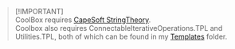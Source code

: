 > [!IMPORTANT]<br>
> CoolBox requires [CapeSoft StringTheory](https://www.capesoft.com/accessories/StringTheorysp.htm).<br>
> Coolbox also requires ConnectableIterativeOperations.TPL and Utilities.TPL, both of which can be found in my [Templates](https://github.com/StevenSchifter/ClarionProjects/tree/main/Templates) folder.